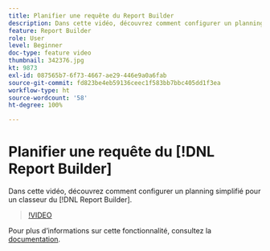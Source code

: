 ```yaml
---
title: Planifier une requête du Report Builder
description: Dans cette vidéo, découvrez comment configurer un planning simplifié pour un classeur du Report Builder.
feature: Report Builder
role: User
level: Beginner
doc-type: feature video
thumbnail: 342376.jpg
kt: 9873
exl-id: 087565b7-6f73-4667-ae29-446e9a0a6fab
source-git-commit: fd823be4eb59136ceec1f583bb7bbc405dd1f3ea
workflow-type: ht
source-wordcount: '58'
ht-degree: 100%

---
```


# Planifier une requête du [!DNL Report Builder]

Dans cette vidéo, découvrez comment configurer un planning simplifié pour un classeur du [!DNL Report Builder].

>[!VIDEO](https://video.tv.adobe.com/v/342376/?quality=12&learn=on)

Pour plus dʼinformations sur cette fonctionnalité, consultez la [documentation](https://experienceleague.adobe.com/docs/analytics/analyze/report-builder/t-schedule-a-data-request.html?lang=fr).
